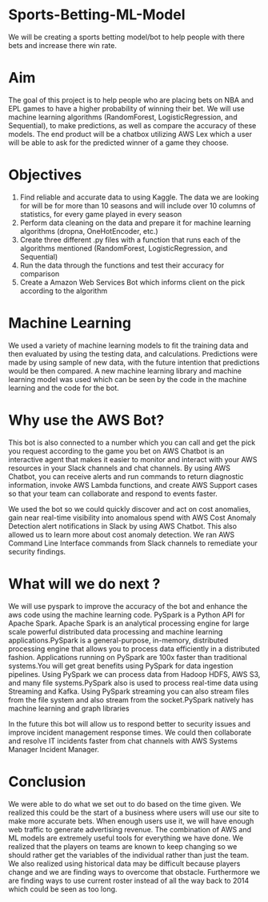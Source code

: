 # Sports-Betting-ML-Model
We will be creating a sports betting model/bot to help people with there bets and increase there win rate.

# Aim 
The goal of this project is to help people who are placing bets on NBA and EPL games to have a
higher probability of winning their bet. We will use machine learning algorithms
(RandomForest, LogisticRegression, and Sequential), to make predictions, as well as compare
the accuracy of these models. The end product will be a chatbox utilizing AWS Lex which a user
will be able to ask for the predicted winner of a game they choose.

# Objectives
1. Find reliable and accurate data to using Kaggle. The data we are looking for will be for
more than 10 seasons and will include over 10 columns of statistics, for every game
played in every season
2. Perform data cleaning on the data and prepare it for machine learning algorithms (dropna,
OneHotEncoder, etc.)
3. Create three different .py files with a function that runs each of the algorithms mentioned
(RandomForest, LogisticRegression, and Sequential)
4. Run the data through the functions and test their accuracy for comparison
5. Create a Amazon Web Services Bot which informs client on the pick according to the algorithm 

# Machine Learning

We used a variety of machine learning models to fit the training data and then evaluated by using the testing data, and calculations. Predictions were made by using sample of new data, with the future intention that predictions would be then compared. A new machine learning library and machine learning model was used which can be seen by the code in the machine learning and the code for the bot.


# Why use the AWS Bot?

This bot is also connected to a number which you can call and get the pick you request according to the game you bet on
AWS Chatbot is an interactive agent that makes it easier to monitor and interact with your AWS resources in your Slack channels and chat channels. 
By using AWS Chatbot, you can receive alerts and run commands to return diagnostic information, invoke AWS Lambda functions, and create AWS Support cases so that your team can collaborate and respond to events faster.

We used the bot so we could quickly discover and act on cost anomalies, gain near real-time visibility into anomalous spend with AWS Cost Anomaly Detection alert notifications in Slack by using AWS Chatbot. This also allowed us to learn more about cost anomaly detection.
We ran AWS Command Line Interface commands from Slack channels to remediate your security findings.

# What will we do next ?

We will use pyspark to improve the accuracy of the bot and enhance the aws code using the machine learning code. PySpark is a Python API for Apache Spark. Apache Spark is an analytical processing engine for large scale powerful distributed data processing and machine learning applications.PySpark is a general-purpose, in-memory, distributed processing engine that allows you to process data efficiently in a distributed fashion. Applications running on PySpark are 100x faster than traditional systems.You will get great benefits using PySpark for data ingestion pipelines. Using PySpark we can process data from Hadoop HDFS, AWS S3, and many file systems.PySpark also is used to process real-time data using Streaming and Kafka. Using PySpark streaming you can also stream files from the file system and also stream from the socket.PySpark natively has machine learning and graph libraries

In the future this bot will allow us to respond better to security issues and improve incident management response times. We could then collaborate and resolve IT incidents faster from chat channels with AWS Systems Manager Incident Manager.

# Conclusion

We were able to do what we set out to do based on the time given. We realized this could be the start of a business where users will use our site to make more accurate bets. When enough users use it, we will have enough web traffic to generate advertising revenue. The combination of AWS and ML models are extremely useful tools for everything we have done. We realized that the players on teams are known to keep changing so we should rather get the variables of the individual rather than just the team. We also realized using historical data may be difficult because players change and we are finding ways to overcome that obstacle. Furthermore we are finding ways to use current roster instead of all the way back to 2014 which could be seen as too long. 

